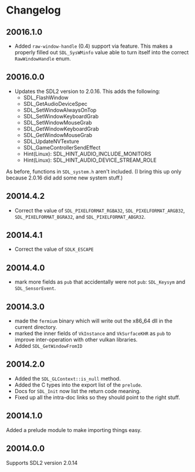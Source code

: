 # Changelog

## 20016.1.0

* Added `raw-window-handle` (0.4) support via feature. This makes a properly
  filled out `SDL_SysWMinfo` value able to turn itself into the correct
  `RawWindowHandle` enum.

## 20016.0.0

* Updates the SDL2 version to 2.0.16. This adds the following:
  * SDL_FlashWindow
  * SDL_GetAudioDeviceSpec
  * SDL_SetWindowAlwaysOnTop
  * SDL_SetWindowKeyboardGrab
  * SDL_SetWindowMouseGrab
  * SDL_GetWindowKeyboardGrab
  * SDL_GetWindowMouseGrab
  * SDL_UpdateNVTexture
  * SDL_GameControllerSendEffect
  * Hint(Linux): SDL_HINT_AUDIO_INCLUDE_MONITORS
  * Hint(Linux): SDL_HINT_AUDIO_DEVICE_STREAM_ROLE

As before, functions in `SDL_system.h` aren't included.
(I bring this up only because 2.0.16 did add some new system stuff.)

## 20014.4.2

* Correct the value of `SDL_PIXELFORMAT_RGBA32`, `SDL_PIXELFORMAT_ARGB32`, `SDL_PIXELFORMAT_BGRA32`, and `SDL_PIXELFORMAT_ABGR32`.

## 20014.4.1

* Correct the value of `SDLK_ESCAPE`

## 20014.4.0

* mark more fields as `pub` that accidentally were not `pub`: `SDL_Keysym` and `SDL_SensorEvent`.

## 20014.3.0

* made the `fermium` binary which will write out the x86_64 dll in the current directory.
* marked the inner fields of `VkInstance` and `VkSurfaceKHR` as `pub` to improve inter-operation with other vulkan libraries.
* Added `SDL_GetWindowFromID`

## 20014.2.0

* Added the `SDL_GLContext::is_null` method.
* Added the C types into the export list of the `prelude`.
* Docs for `SDL_Init` now list the return code meaning.
* Fixed up all the intra-doc links so they should point to the right stuff.

## 20014.1.0

Added a prelude module to make importing things easy.

## 20014.0.0

Supports SDL2 version 2.0.14
